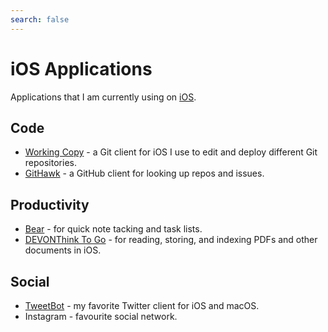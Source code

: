 ```yaml
---
search: false
---
```


# iOS Applications

Applications that I am currently using on [iOS][1].

## Code

- [Working Copy][2] - a Git client for iOS I use to edit and deploy different Git repositories.
- [GitHawk][3] - a GitHub client for looking up repos and issues.

## Productivity

- [Bear][4] - for quick note tacking and task lists.
- [DEVONThink To Go][5] - for reading, storing, and indexing PDFs and other documents in iOS.

## Social

- [TweetBot][6] - my favorite Twitter client for iOS and macOS.
- Instagram - favourite social network.

[1]:	../ios/README.md
[2]:	https://workingcopyapp.com/
[3]:	http://githawk.com/
[4]:	https://bear.app/
[5]:	https://www.devontechnologies.com/products/devonthink/devonthink-to-go.html
[6]:	https://tapbots.com/tweetbot/